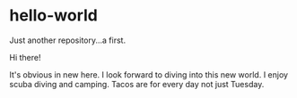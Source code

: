 # hello-world
Just another repository...a first.

Hi there!

It's obvious in new here. I look forward to diving into this new world. 
I enjoy scuba diving and camping. Tacos are for every day not just Tuesday. 
